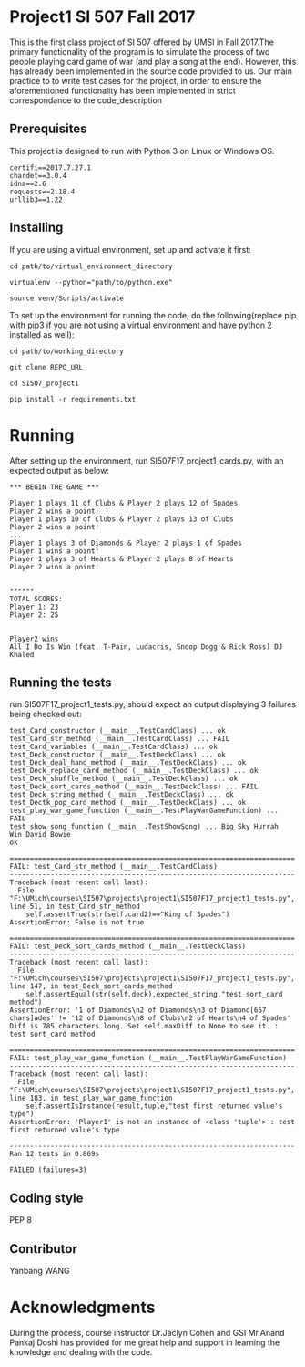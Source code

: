 # Project1 SI 507 Fall 2017

This is the first class project of SI 507 offered by UMSI in Fall 2017.The primary functionality of the program is to simulate the process of two people playing card game of war (and play a song at the end). However, this has already been implemented in the source code provided to us. Our main practice to to write test cases for the project, in order to ensure the aforementioned functionality has been implemented in strict correspondance to the code_description 

## Prerequisites

This project is designed to run with Python 3 on Linux or Windows OS.

```
certifi==2017.7.27.1
chardet==3.0.4
idna==2.6
requests==2.18.4
urllib3==1.22
```

## Installing
If you are using a virtual environment, set up and activate it first:
```
cd path/to/virtual_environment_directory

virtualenv --python="path/to/python.exe"

source venv/Scripts/activate
```

To set up the environment for running the code, do the following(replace pip with pip3 if you are not using a virtual environment and have python 2 installed as well):

```
cd path/to/working_directory

git clone REPO_URL

cd SI507_project1

pip install -r requirements.txt 
```
# Running
After setting up the environment, run SI507F17_project1_cards.py, with an expected output as below: 

```
*** BEGIN THE GAME ***

Player 1 plays 11 of Clubs & Player 2 plays 12 of Spades
Player 2 wins a point!
Player 1 plays 10 of Clubs & Player 2 plays 13 of Clubs
Player 2 wins a point!
...
Player 1 plays 3 of Diamonds & Player 2 plays 1 of Spades
Player 1 wins a point!
Player 1 plays 3 of Hearts & Player 2 plays 8 of Hearts
Player 2 wins a point!


******
TOTAL SCORES:
Player 1: 23
Player 2: 25


Player2 wins
All I Do Is Win (feat. T-Pain, Ludacris, Snoop Dogg & Rick Ross) DJ Khaled
```

## Running the tests

run SI507F17_project1_tests.py, should expect an output displaying 3 failures being checked out:

```
test_Card_constructor (__main__.TestCardClass) ... ok
test_Card_str_method (__main__.TestCardClass) ... FAIL
test_Card_variables (__main__.TestCardClass) ... ok
test_Deck_constructor (__main__.TestDeckClass) ... ok
test_Deck_deal_hand_method (__main__.TestDeckClass) ... ok
test_Deck_replace_card_method (__main__.TestDeckClass) ... ok
test_Deck_shuffle_method (__main__.TestDeckClass) ... ok
test_Deck_sort_cards_method (__main__.TestDeckClass) ... FAIL
test_Deck_string_method (__main__.TestDeckClass) ... ok
test_Dectk_pop_card_method (__main__.TestDeckClass) ... ok
test_play_war_game_function (__main__.TestPlayWarGameFunction) ... FAIL
test_show_song_function (__main__.TestShowSong) ... Big Sky Hurrah
Win David Bowie
ok

======================================================================
FAIL: test_Card_str_method (__main__.TestCardClass)
----------------------------------------------------------------------
Traceback (most recent call last):
  File "F:\UMich\courses\SI507\projects\project1\SI507F17_project1_tests.py", line 51, in test_Card_str_method
    self.assertTrue(str(self.card2)=="King of Spades")
AssertionError: False is not true

======================================================================
FAIL: test_Deck_sort_cards_method (__main__.TestDeckClass)
----------------------------------------------------------------------
Traceback (most recent call last):
  File "F:\UMich\courses\SI507\projects\project1\SI507F17_project1_tests.py", line 147, in test_Deck_sort_cards_method
    self.assertEqual(str(self.deck),expected_string,"test sort_card method")
AssertionError: '1 of Diamonds\n2 of Diamonds\n3 of Diamond[657 chars]ades' != '12 of Diamonds\n8 of Clubs\n2 of Hearts\n4 of Spades'
Diff is 785 characters long. Set self.maxDiff to None to see it. : test sort_card method

======================================================================
FAIL: test_play_war_game_function (__main__.TestPlayWarGameFunction)
----------------------------------------------------------------------
Traceback (most recent call last):
  File "F:\UMich\courses\SI507\projects\project1\SI507F17_project1_tests.py", line 183, in test_play_war_game_function
    self.assertIsInstance(result,tuple,"test first returned value's type")
AssertionError: 'Player1' is not an instance of <class 'tuple'> : test first returned value's type

----------------------------------------------------------------------
Ran 12 tests in 0.869s

FAILED (failures=3)
```


## Coding style
PEP 8

## Contributor
Yanbang WANG

# Acknowledgments
During the process, course instructor Dr.Jaclyn Cohen and GSI Mr.Anand Pankaj Doshi has provided for me great help and support in learning the knowledge and dealing with the code.

